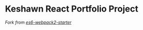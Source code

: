 # Keshawn React Portfolio Project

*Fork from [es6-webpack2-starter](https://github.com/micooz/es6-webpack2-starter)*